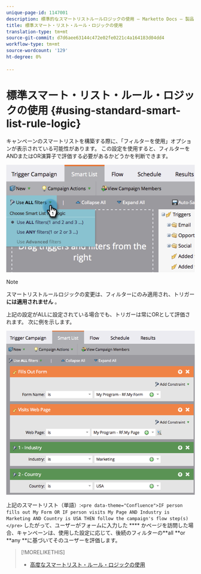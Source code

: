 ```yaml
---
unique-page-id: 1147001
description: 標準的なスマートリストルールロジックの使用 — Marketto Docs — 製品ドキュメント
title: 標準スマート・リスト・ルール・ロジックの使用
translation-type: tm+mt
source-git-commit: d7d6aee63144c472e02fe0221c4a164183d04dd4
workflow-type: tm+mt
source-wordcount: '129'
ht-degree: 0%

---
```



# 標準スマート・リスト・ルール・ロジックの使用 {#using-standard-smart-list-rule-logic}

キャンペーンのスマートリストを構築する際に、「フィルターを使用」オプションが表示されている可能性があります。 この設定を使用すると、フィルターをANDまたはOR演算子で評価する必要があるかどうかを判断できます。

![](assets/image2014-9-22-14-3a12-3a42.png)

>[!NOTE]
>
>スマートリストルールロジックの変更は、フィルターにのみ適用され、トリガー **には適用されません** 。

上記の設定がALLに設定されている場合でも、トリガーは常にORとして評価されます。  次に例を示します。

![](assets/image2014-9-22-14-3a12-3a57.png)

上記のスマートリスト（単語）:`<pre data-theme="Confluence">IF person fills out My Form OR IF person visits My Page AND Industry is Marketing AND Country is USA THEN follow the campaign's flow step(s)</pre>` したがって、ユーザーがフォームに入力した **** かページを訪問した場合、キャンペーンは、使用した設定に応じて、後続のフィルターの**all **or **any **に基づいてそのユーザーを評価します。

>[!MORELIKETHIS]
>
>* [高度なスマートリスト・ルール・ロジックの使用](../../../../product-docs/core-marketo-concepts/smart-lists-and-static-lists/using-smart-lists/using-advanced-smart-list-rule-logic.md)

>



